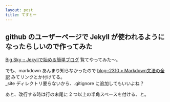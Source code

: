 ```yaml
---
layout: post
title: てすとー
---
```


github のユーザーページで Jekyll が使われるようになったらしいので作ってみた
------------
[Big Sky :: Jekyllで始める簡単ブログ](http://mattn.kaoriya.net/software/lang/ruby/20090409185248.htm) 覧てやってみた〜。  

でも、markdown あんまり知らなかったので [blog::2310 &raquo; Markdown文法の全訳](http://blog.2310.net/archives/6) みてリンクとか付けてる。  
\_site ディレクトリ要らないから、\.gitignore に追加してもいいよね？

あと、改行する時は行の末尾に 2 つ以上の半角スペースを付ける、と。
